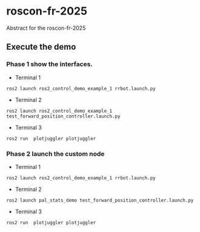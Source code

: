 # roscon-fr-2025
Abstract for the roscon-fr-2025

## Execute the demo

### Phase 1 show the interfaces.

- Terminal 1
```
ros2 launch ros2_control_demo_example_1 rrbot.launch.py
```

- Terminal 2
```
ros2 launch ros2_control_demo_example_1 test_forward_position_controller.launch.py
```

- Terminal 3
```
ros2 run  plotjuggler plotjuggler
```

### Phase 2 launch the custom node

- Terminal 1
```
ros2 launch ros2_control_demo_example_1 rrbot.launch.py
```

- Terminal 2
```
ros2 launch pal_stats_demo test_forward_position_controller.launch.py
```

- Terminal 3
```
ros2 run  plotjuggler plotjuggler
```
